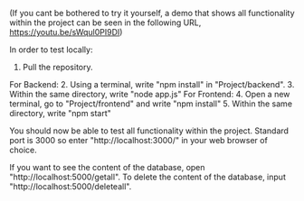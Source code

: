(If you cant be bothered to try it yourself, a demo that shows all functionality 
within the project can be seen in the following URL, https://youtu.be/sWqul0PI9DI)

In order to test locally:
  1. Pull the repository.

For Backend:
  2. Using a terminal, write "npm install" in "Project/backend".
  3. Within the same directory, write "node app.js"
For Frontend:
  4. Open a new terminal, go to "Project/frontend" and write "npm install"
  5. Within the same directory, write "npm start"

You should now be able to test all functionality within the project. Standard port is 3000 so enter "http://localhost:3000/" 
in your web browser of choice.

If you want to see the content of the database, open "http://localhost:5000/getall". 
To delete the content of the database, input "http://localhost:5000/deleteall".
